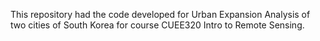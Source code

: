 This repository had the code developed for Urban Expansion Analysis of two cities of South Korea for course CUEE320 Intro to Remote Sensing.
